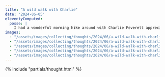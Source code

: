 ```yaml
---
title: "A wild walk with Charlie"
date: '2024-06-05'
eleventyComputed:
  posse: |
    I had a wonderful morning hike around with Charlie Peverett appreciating the flora and fauna of Lewes. We chatted about the upcoming Content Rising conference, some of the sustainability and regenerative projects he and Tasmin have been doing at Wilsome. It’s lovely to reconnect with people making some positive change in the world. Inspired!
images:
  - "/assets/images/collecting/thoughts/2024/06/a-wild-walk-with-charlie-01.jpg"
  - "/assets/images/collecting/thoughts/2024/06/a-wild-walk-with-charlie-02.jpg"
  - "/assets/images/collecting/thoughts/2024/06/a-wild-walk-with-charlie-03.jpg"
  - "/assets/images/collecting/thoughts/2024/06/a-wild-walk-with-charlie-04.jpg"
  - "/assets/images/collecting/thoughts/2024/06/a-wild-walk-with-charlie-05.jpg"
---
```


{% include "partials/thought.html" %}